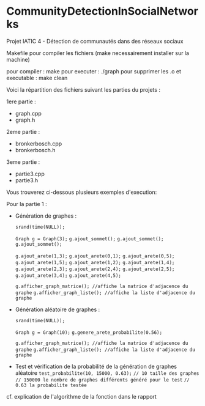 # CommunityDetectionInSocialNetworks
Projet IATIC 4 - Détection de communautés dans des réseaux sociaux

Makefile pour compiler les fichiers (make necessairement installer sur la machine)

pour compiler : make
pour executer : ./graph
pour supprimer les .o et executable : make clean

Voici la répartition des fichiers suivant les parties du projets :

1ere partie :
 - graph.cpp
 - graph.h

2eme partie :
 - bronkerbosch.cpp
 - bronkerbosch.h

3eme partie :
 - partie3.cpp 
 - partie3.h

Vous trouverez ci-dessous plusieurs exemples d'execution:

Pour la partie 1 : 

- Génération de graphes :

    `srand(time(NULL));`

    `Graph g = Graph(3);`
    `g.ajout_sommet();`
    `g.ajout_sommet();`
    `g.ajout_sommet();`


    `g.ajout_arete(1,3);`
    `g.ajout_arete(0,1);`
    `g.ajout_arete(0,5);`
    `g.ajout_arete(1,5);`
    `g.ajout_arete(1,2);`
    `g.ajout_arete(1,4);`
    `g.ajout_arete(2,3);`
    `g.ajout_arete(2,4);`
    `g.ajout_arete(2,5);`
    `g.ajout_arete(3,4);`
    `g.ajout_arete(4,5);`

    `g.afficher_graph_matrice(); //affiche la matrice d'adjacence du graphe`
    `g.afficher_graph_liste(); //affiche la liste d'adjacence du graphe`


- Génération aléatoire de graphes :

    `srand(time(NULL));`

    `Graph g = Graph(10);`
    `g.genere_arete_probabilite(0.56);`
 
    `g.afficher_graph_matrice(); //affiche la matrice d'adjacence du graphe`
    `g.afficher_graph_liste(); //affiche la liste d'adjacence du graphe`

- Test et vérification de la probabilité de la génération de graphes aléatoire
    `test_probabilite(10, 15000, 0.63);`
    `// 10 taille des graphes`
    `// 150000 le nombre de graphes différents généré pour le test`
    `// 0.63 la probabilite testée`

cf. explication de l'algorithme de la fonction dans le rapport

